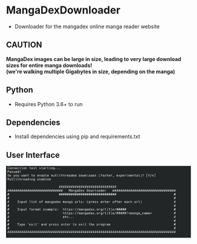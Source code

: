 # MangaDexDownloader
* Downloader for the mangadex online manga reader website

## CAUTION
**MangaDex images can be large in size, leading to very large download sizes for entire manga downloads!<br>
(we're walking multiple Gigabytes in size, depending on the manga)**

## Python
* Requires Python 3.6+ to run

## Dependencies
* Install dependencies using pip and requirements.txt

## User Interface
![UserInterface](/example_image.png)
